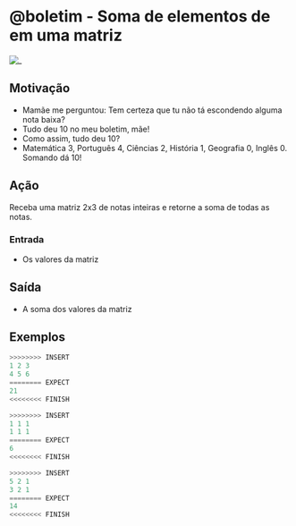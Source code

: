 # @boletim - Soma de elementos de em uma matriz

![_](https://raw.githubusercontent.com/qxcodefup/arcade/master/base/boletim/cover.jpg)

## Motivação

- Mamãe me perguntou: Tem certeza que tu não tá escondendo alguma nota baixa?
- Tudo deu 10 no meu boletim, mãe!
- Como assim, tudo deu 10?
- Matemática 3, Português 4, Ciências 2, História 1, Geografia 0, Inglês 0. Somando dá 10!

## Ação

Receba uma matriz 2x3 de notas inteiras e retorne a soma de todas as notas.

### Entrada

- Os valores da matriz

## Saída

- A soma dos valores da matriz

## Exemplos

``` py
>>>>>>>> INSERT
1 2 3
4 5 6
======== EXPECT
21
<<<<<<<< FINISH
```

```py
>>>>>>>> INSERT
1 1 1
1 1 1
======== EXPECT
6
<<<<<<<< FINISH
```

```py
>>>>>>>> INSERT
5 2 1
3 2 1
======== EXPECT
14
<<<<<<<< FINISH
```
